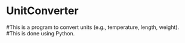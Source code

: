 # UnitConverter
#This is a program to convert units (e.g., temperature, length, weight).
#This is done using Python.
